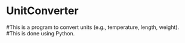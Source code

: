 # UnitConverter
#This is a program to convert units (e.g., temperature, length, weight).
#This is done using Python.
